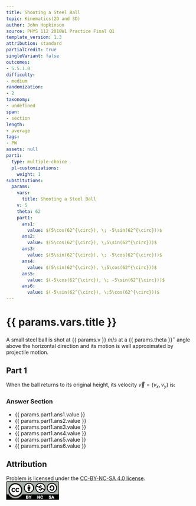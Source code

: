 ```yaml
---
title: Shooting a Steel Ball
topic: Kinematics(2D and 3D)
author: John Hopkinson
source: PHYS 112 2018W1 Practice Final Q1
template_version: 1.3
attribution: standard
partialCredit: true
singleVariant: false
outcomes:
- 5.5.1.0
difficulty:
- medium
randomization:
- 2
taxonomy:
- undefined
span:
- section
length:
- average
tags:
- PW
assets: null
part1:
  type: multiple-choice
  pl-customizations:
    weight: 1
substitutions:
  params:
    vars:
      title: Shooting a Steel Ball
    v: 5
    theta: 62
    part1:
      ans1:
        value: $(5\cos(62^{\circ}), \; -5\sin(62^{\circ}))$
      ans2:
        value: $(5\cos(62^{\circ}), \;5\sin(62^{\circ}))$
      ans3:
        value: $(5\sin(62^{\circ}), \; -5\cos(62^{\circ}))$
      ans4:
        value: $(5\sin(62^{\circ}), \;5\cos(62^{\circ}))$
      ans5:
        value: $(-5\cos(62^{\circ}), \; -5\sin(62^{\circ}))$
      ans6:
        value: $(-5\sin(62^{\circ}), \;5\cos(62^{\circ}))$
---
```

# {{ params.vars.title }}
A small steel ball is shot at {{ params.v }} $m/s$ at a {{ params.theta }}$^{\circ}$ angle above the horizontal direction and its motion is well approximated by projectile motion.

## Part 1

When the ball returns to its original height, its velocity $\overrightarrow{v} = (v_x, v_y)$ is:

### Answer Section

- {{ params.part1.ans1.value }}
- {{ params.part1.ans2.value }}
- {{ params.part1.ans3.value }}
- {{ params.part1.ans4.value }}
- {{ params.part1.ans5.value }}
- {{ params.part1.ans6.value }}

## Attribution

Problem is licensed under the [CC-BY-NC-SA 4.0 license](https://creativecommons.org/licenses/by-nc-sa/4.0/).<br> ![The Creative Commons 4.0 license requiring attribution-BY, non-commercial-NC, and share-alike-SA license.](https://raw.githubusercontent.com/firasm/bits/master/by-nc-sa.png)